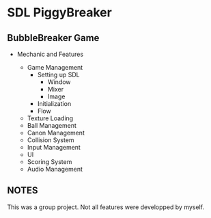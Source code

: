 # SDL PiggyBreaker

## BubbleBreaker Game

* Mechanic and Features

  * Game Management
    * Setting up SDL
      * Window
      * Mixer
      * Image
    * Initialization
    * Flow
  * Texture Loading 
  * Ball Management
  * Canon Management
  * Collision System
  * Input Management
  * UI
  * Scoring System
  * Audio Management  

## NOTES

This was a group project. Not all features were developped by myself.
